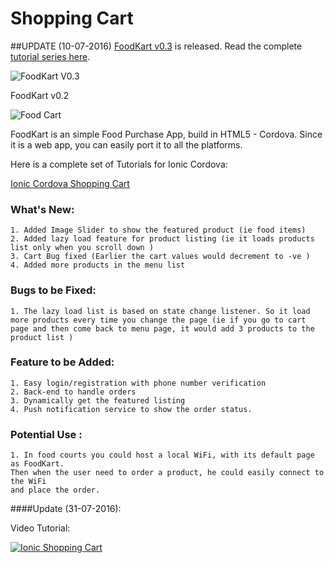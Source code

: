 # Shopping Cart 

##UPDATE (10-07-2016)
[FoodKart v0.3](https://github.com/arjunsk/ionic-firebase-shopping-cart) is released. Read the complete [tutorial series here](http://www.arjunsk.com/tag/firebase/). 

![FoodKart V0.3 ](https://raw.githubusercontent.com/arjunsk/ionic-firebase-shopping-cart/master/fk-latest.png)



FoodKart v0.2

![Food Cart ](https://raw.githubusercontent.com/arjunsk/shopping-cart/master/screenshots/screen.png)

FoodKart is an simple Food Purchase App, build in HTML5 - Cordova. Since it is a web app, you can easily port it to all the platforms.

Here is a complete set of Tutorials for Ionic Cordova:

[Ionic Cordova Shopping Cart ](http://www.arjunsk.com/tag/shopping-cart/)

###  What's New:

    1. Added Image Slider to show the featured product (ie food items)
    2. Added lazy load feature for product listing (ie it loads products list only when you scroll down )
    3. Cart Bug fixed (Earlier the cart values would decrement to -ve )
    4. Added more products in the menu list

###  Bugs to be Fixed:

    1. The lazy load list is based on state change listener. So it load more products every time you change the page (ie if you go to cart page and then come back to menu page, it would add 3 products to the product list )

###  Feature to be Added:

    1. Easy login/registration with phone number verification
    2. Back-end to handle orders
    3. Dynamically get the featured listing
    4. Push notification service to show the order status.

###  Potential Use :

    1. In food courts you could host a local WiFi, with its default page as FoodKart. 
    Then when the user need to order a product, he could easily connect to the WiFi 
    and place the order.  



####Update (31-07-2016):

Video Tutorial: 

[![Ionic Shopping Cart](https://img.youtube.com/vi/86u1_-ggsDE/0.jpg)](https://www.youtube.com/watch?v=86u1_-ggsDE&feature=youtu.be)

